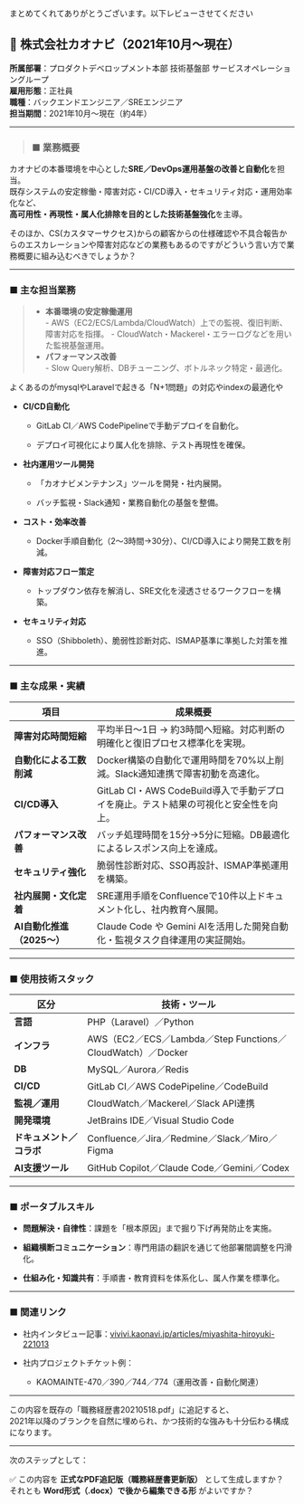 まとめてくれてありがとうございます。以下レビューさせてください

## 🧩 株式会社カオナビ（2021年10月〜現在）

**所属部署**：プロダクトデベロップメント本部 技術基盤部 サービスオペレーショングループ  
**雇用形態**：正社員  
**職種**：バックエンドエンジニア／SREエンジニア  
**担当期間**：2021年10月〜現在（約4年）

---

>### ■ 業務概要
>
カオナビの本番環境を中心とした**SRE／DevOps運用基盤の改善と自動化**を担当。  
既存システムの安定稼働・障害対応・CI/CD導入・セキュリティ対応・運用効率化など、  
**高可用性・再現性・属人化排除を目的とした技術基盤強化**を主導。

そのほか、CS(カスタマーサクセス)からの顧客からの仕様確認や不具合報告からのエスカレーションや障害対応などの業務もあるのですがどういう言い方で業務概要に組み込むべきでしょうか？

---

### ■ 主な担当業務

>- **本番環境の安定稼働運用**    
    - AWS（EC2/ECS/Lambda/CloudWatch）上での監視、復旧判断、障害対応を指揮。
    - CloudWatch・Mackerel・エラーログなどを用いた監視基盤運用。
>- **パフォーマンス改善**  
    - Slow Query解析、DBチューニング、ボトルネック特定・最適化。
        
よくあるのがmysqlやLaravelで起きる「N+1問題」の対応やindexの最適化や

- **CI/CD自動化**    
    - GitLab CI／AWS CodePipelineで手動デプロイを自動化。
        
    - デプロイ可視化により属人化を排除、テスト再現性を確保。
        
- **社内運用ツール開発**
    
    - 「カオナビメンテナンス」ツールを開発・社内展開。
        
    - バッチ監視・Slack通知・業務自動化の基盤を整備。
        
- **コスト・効率改善**
    
    - Docker手順自動化（2〜3時間→30分）、CI/CD導入により開発工数を削減。
        
- **障害対応フロー策定**
    
    - トップダウン依存を解消し、SRE文化を浸透させるワークフローを構築。
        
- **セキュリティ対応**
    
    - SSO（Shibboleth）、脆弱性診断対応、ISMAP基準に準拠した対策を推進。
        

---

### ■ 主な成果・実績

|項目|成果概要|
|---|---|
|**障害対応時間短縮**|平均半日〜1日 → 約3時間へ短縮。対応判断の明確化と復旧プロセス標準化を実現。|
|**自動化による工数削減**|Docker構築の自動化で運用時間を70%以上削減。Slack通知連携で障害初動を高速化。|
|**CI/CD導入**|GitLab CI・AWS CodeBuild導入で手動デプロイを廃止。テスト結果の可視化と安全性を向上。|
|**パフォーマンス改善**|バッチ処理時間を15分→5分に短縮。DB最適化によるレスポンス向上を達成。|
|**セキュリティ強化**|脆弱性診断対応、SSO再設計、ISMAP準拠運用を構築。|
|**社内展開・文化定着**|SRE運用手順をConfluenceで10件以上ドキュメント化し、社内教育へ展開。|
|**AI自動化推進（2025〜）**|Claude Code や Gemini AIを活用した開発自動化・監視タスク自律運用の実証開始。|

---

### ■ 使用技術スタック

|区分|技術・ツール|
|---|---|
|**言語**|PHP（Laravel）／Python|
|**インフラ**|AWS（EC2／ECS／Lambda／Step Functions／CloudWatch）／Docker|
|**DB**|MySQL／Aurora／Redis|
|**CI/CD**|GitLab CI／AWS CodePipeline／CodeBuild|
|**監視／運用**|CloudWatch／Mackerel／Slack API連携|
|**開発環境**|JetBrains IDE／Visual Studio Code|
|**ドキュメント／コラボ**|Confluence／Jira／Redmine／Slack／Miro／Figma|
|**AI支援ツール**|GitHub Copilot／Claude Code／Gemini／Codex|

---

### ■ ポータブルスキル

- **問題解決・自律性**：課題を「根本原因」まで掘り下げ再発防止を実施。
    
- **組織横断コミュニケーション**：専門用語の翻訳を通じて他部署間調整を円滑化。
    
- **仕組み化・知識共有**：手順書・教育資料を体系化し、属人作業を標準化。
    

---

### ■ 関連リンク

- 社内インタビュー記事：[vivivi.kaonavi.jp/articles/miyashita-hiroyuki-221013](https://vivivi.kaonavi.jp/articles/miyashita-hiroyuki-221013)
    
- 社内プロジェクトチケット例：
    
    - KAOMAINTE-470／390／744／774（運用改善・自動化関連）
        

---

この内容を既存の「職務経歴書20210518.pdf」に追記すると、  
2021年以降のブランクを自然に埋められ、かつ技術的な強みも十分伝わる構成になります。

---

次のステップとして：

✅ この内容を **正式なPDF追記版（職務経歴書更新版）** として生成しますか？  
それとも **Word形式（.docx）で後から編集できる形** がよいですか？